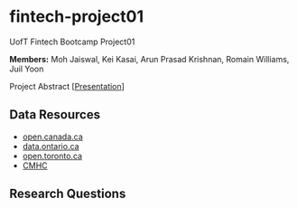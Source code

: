 # fintech-project01
UofT Fintech Bootcamp Project01

**Members:** Moh Jaiswal, Kei Kasai, Arun Prasad Krishnan, Romain Williams, Juil Yoon

Project Abstract [[Presentation](https://docs.google.com/presentation/d/e/2PACX-1vQpqhoqND5ZDTo_8uhrVo5SECL_wze3Q7KL7XBq3krg9yFWrBj1Em7eT8ax1O9k5Radiz0f1VdGi9rI/pub?start=false&loop=false&delayms=3000)]

## Data Resources

* [open.canada.ca](https://open.canada.ca/en/open-data)
* [data.ontario.ca](https://data.ontario.ca/) 
* [open.toronto.ca](https://open.toronto.ca/catalogue)
* [CMHC](https://www.cmhc-schl.gc.ca/en/professionals/housing-markets-data-and-research)
## Research Questions


